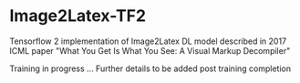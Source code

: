 # Image2Latex-TF2
Tensorflow 2 implementation of Image2Latex DL model described in 2017  ICML paper "What You Get Is What You See: A Visual Markup Decompiler"

Training in progress ...
Further details to be added post training completion
